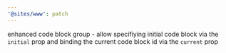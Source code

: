 ```yaml
---
'@sites/www': patch
---
```


enhanced code block group - allow specifiying initial code block via the `initial` prop and binding the current code block id via the `current` prop
